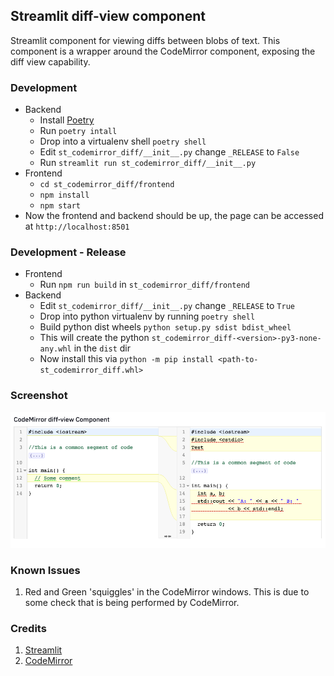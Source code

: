 ## Streamlit diff-view component

Streamlit component for viewing diffs between blobs of text. This component is a wrapper around the CodeMirror component, exposing the diff view capability. 

### Development 

  - Backend
    + Install [Poetry](https://python-poetry.org/)
    + Run `poetry intall`
    + Drop into a virtualenv shell `poetry shell`
    + Edit `st_codemirror_diff/__init__.py` change `_RELEASE` to `False` 
    + Run `streamlit run st_codemirror_diff/__init__.py`
  - Frontend
    + `cd st_codemirror_diff/frontend`
    + `npm install`
    + `npm start`
  - Now the frontend and backend should be up, the page can be accessed at `http://localhost:8501`

### Development - Release
  - Frontend
    + Run `npm run build` in `st_codemirror_diff/frontend`
  - Backend
    + Edit `st_codemirror_diff/__init__.py` change `_RELEASE` to `True`
    + Drop into python virtualenv by running `poetry shell`
    + Build python dist wheels `python setup.py sdist bdist_wheel`
    + This will create the python `st_codemirror_diff-<version>-py3-none-any.whl` in the `dist` dir
    + Now install this via `python -m pip install <path-to-st_codemirror_diff.whl>`

### Screenshot

![Diff-View Screenshot](repo-assets/st_codemirror_diff.png)

### Known Issues
1. Red and Green 'squiggles' in the CodeMirror windows. This is due to some check that is being performed by CodeMirror. 

### Credits

1. [Streamlit](https://streamlit.io/) 
2. [CodeMirror](https://codemirror.net/) 